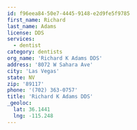 ```yaml
---
id: f96eea84-50e7-4445-9148-e2d9fe5f9785
first_name: Richard
last_name: Adams
license: DDS
services:
  - dentist
category: dentists
org_name: 'Richard K Adams DDS'
address: '8072 W Sahara Ave'
city: 'Las Vegas'
state: NV
zip: '89117'
phone: '(702) 363-0757'
title: 'Richard K Adams DDS'
_geoloc:
  lat: 36.1441
  lng: -115.248
---
```

